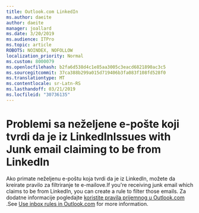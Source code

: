 ```yaml
---
title: Outlook.com LinkedIn
ms.author: daeite
author: daeite
manager: joallard
ms.date: 3/20/2019
ms.audience: ITPro
ms.topic: article
ROBOTS: NOINDEX, NOFOLLOW
localization_priority: Normal
ms.custom: 8000079
ms.openlocfilehash: b2fa6d538d4c1e85aa3005c3eacd6821890ac3c5
ms.sourcegitcommit: 37ca388b299a015d719406b3fa083f108fd528f0
ms.translationtype: MT
ms.contentlocale: sr-Latn-RS
ms.lasthandoff: 03/21/2019
ms.locfileid: "30736135"
---
```

# <a name="issues-with-junk-email-claiming-to-be-from-linkedin"></a><span data-ttu-id="afb39-102">Problemi sa neželjene e-pošte koji tvrdi da je iz LinkedIn</span><span class="sxs-lookup"><span data-stu-id="afb39-102">Issues with Junk email claiming to be from LinkedIn</span></span>

<span data-ttu-id="afb39-103">Ako primate neželjenu e-poštu koja tvrdi da je iz LinkedIn, možete da kreirate pravilo za filtriranje te e-mailove.</span><span class="sxs-lookup"><span data-stu-id="afb39-103">If you're receiving junk email which claims to be from LinkedIn, you can create a rule to filter those emails.</span></span>
<span data-ttu-id="afb39-104">Za dodatne informacije pogledajte [koristite pravila prijemnog u Outlook.com](https://aka.ms/OutlookComInboxRules) .</span><span class="sxs-lookup"><span data-stu-id="afb39-104">See [Use inbox rules in Outlook.com](https://aka.ms/OutlookComInboxRules) for more information.</span></span>


